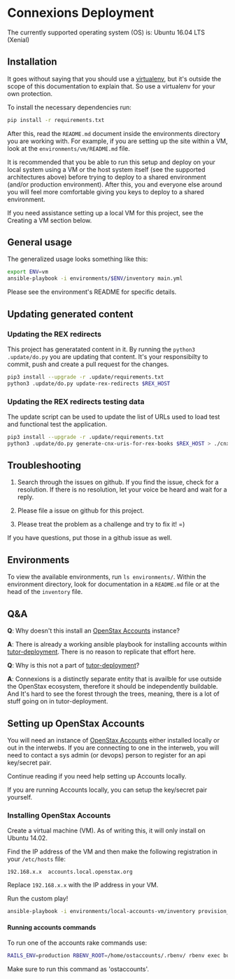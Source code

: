 # Connexions Deployment

The currently supported operating system (OS) is: Ubuntu 16.04 LTS (Xenial)


## Installation

It goes without saying that you should use a [virtualenv](https://virtualenv.readthedocs.org/en/latest/), but it's outside the scope of this documentation to explain that. So use a virtualenv for your own protection.

To install the necessary dependencies run:

```sh
pip install -r requirements.txt
```

After this, read the ``README.md`` document inside the environments directory you are working with. For example, if you are setting up the site within a VM, look at the ``environments/vm/README.md`` file.

It is recommended that you be able to run this setup and deploy on your local system using a VM or the host system itself (see the supported architectures above) before trying to deploy to a shared environment (and/or production environment). After this, you and everyone else around you will feel more comfortable giving you keys to deploy to a shared environment.

If you need assistance setting up a local VM for this project, see the Creating a VM section below.

## General usage

The generalized usage looks something like this:

```sh
export ENV=vm
ansible-playbook -i environments/$ENV/inventory main.yml
```

Please see the environment's README for specific details.

## Updating generated content

### Updating the REX redirects

This project has generatated content in it. By running the `python3 .update/do.py` you are updating that content. It's your responsibilty to commit, push and create a pull request for the changes.

```sh
pip3 install --upgrade -r .update/requirements.txt
python3 .update/do.py update-rex-redirects $REX_HOST
```

### Updating the REX redirects testing data

The update script can be used to update the list of URLs used to load test and functional test the application.

```sh
pip3 install --upgrade -r .update/requirements.txt
python3 .update/do.py generate-cnx-uris-for-rex-books $REX_HOST > ./cnx-uris.txt
```

## Troubleshooting

1. Search through the issues on github. If you find the issue, check for a resolution. If there is no resolution, let your voice be heard and wait for a reply.

2. Please file a issue on github for this project.

3. Please treat the problem as a challenge and try to fix it! =)

If you have questions, put those in a github issue as well.

## Environments

To view the available environments, run ``ls environments/``. Within the environment directory, look for documentation in a ``README.md`` file or at the head of the ``inventory`` file.

## Q&A

**Q**: Why doesn't this install an [OpenStax Accounts](https://github.com/openstax/accounts) instance?

**A**: There is already a working ansible playbook for installing accounts within [tutor-deployment](https://github.com/openstax/tutor-deployment). There is no reason to replicate that effort here.


**Q**: Why is this not a part of [tutor-deployment](https://github.com/openstax/tutor-deployment)?

**A**: Connexions is a distinctly separate entity that is availble for use outside the OpenStax ecosystem, therefore it should be independently buildable. And It's hard to see the forest through the trees, meaning, there is a lot of stuff going on in tutor-deployment.






## Setting up OpenStax Accounts

You will need an instance of [OpenStax Accounts](https://github.com/openstax/accounts) either installed locally or out in the interwebs. If you are connecting to one in the interweb, you will need to contact a sys admin (or devops) person to register for an api key/secret pair.

Continue reading if you need help setting up Accounts locally.

If you are running Accounts locally, you can setup the key/secret pair yourself.

### Installing OpenStax Accounts

Create a virtual machine (VM). As of writing this, it will only install on Ubuntu 14.02.

Find the IP address of the VM and then make the following registration in your ``/etc/hosts`` file:

```
192.168.x.x  accounts.local.openstax.org
```

Replace ``192.168.x.x`` with the IP address in your VM.

Run the custom play!

```sh
ansible-playbook -i environments/local-accounts-vm/inventory provision_accounts.yml
```

#### Running accounts commands

To run one of the accounts rake commands use:

```sh
RAILS_ENV=production RBENV_ROOT=/home/ostaccounts/.rbenv/ rbenv exec bundle exec rake
```

Make sure to run this command as 'ostaccounts'.
